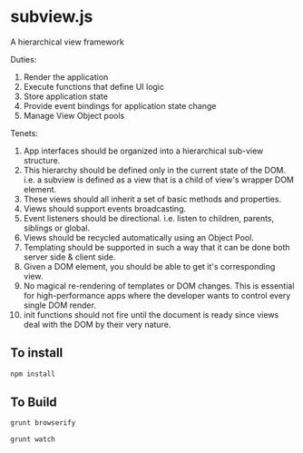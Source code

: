 subview.js
==========

A hierarchical view framework

Duties:
1. Render the application
2. Execute functions that define UI logic
3. Store application state
4. Provide event bindings for application state change
5. Manage View Object pools

Tenets: 
1. App interfaces should be organized into a hierarchical sub-view structure.
2. This hierarchy should be defined only in the current state of the DOM.  i.e. a subview is defined as a view that is a child of view's wrapper DOM element.
3. These views should all inherit a set of basic methods and properties.
4. Views should support events broadcasting.
5. Event listeners should be directional. i.e. listen to children, parents, siblings or global.
6. Views should be recycled automatically using an Object Pool.
7. Templating should be supported in such a way that it can be done both server side & client side.
8. Given a DOM element, you should be able to get it's corresponding view.
9. No magical re-rendering of templates or DOM changes.  This is essential for high-performance apps where the developer wants to control every single DOM render.
10. init functions should not fire until the document is ready since views deal with the DOM by their very nature.


To install
----------

```bash
npm install
```

To Build
--------

```bash
grunt browserify
```

```bash
grunt watch
```


